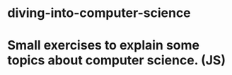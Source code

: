 # diving-into-computer-science
# Small exercises to explain some topics about computer science. (JS)